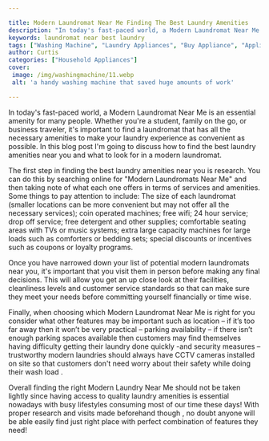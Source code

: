 ```yaml
---

title: Modern Laundromat Near Me Finding The Best Laundry Amenities
description: "In today's fast-paced world, a Modern Laundromat Near Me is an essential amenity for many people. Whether you're a student, family...see more"
keywords: laundromat near best laundry
tags: ["Washing Machine", "Laundry Appliances", "Buy Appliance", "Appliance Guide"]
author: Curtis
categories: ["Household Appliances"]
cover: 
 image: /img/washingmachine/11.webp
 alt: 'a handy washing machine that saved huge amounts of work'

---
```


In today's fast-paced world, a Modern Laundromat Near Me is an essential amenity for many people. Whether you're a student, family on the go, or business traveler, it's important to find a laundromat that has all the necessary amenities to make your laundry experience as convenient as possible. In this blog post I'm going to discuss how to find the best laundry amenities near you and what to look for in a modern laundromat.

The first step in finding the best laundry amenities near you is research. You can do this by searching online for "Modern Laundromats Near Me" and then taking note of what each one offers in terms of services and amenities. Some things to pay attention to include: The size of each laundromat (smaller locations can be more convenient but may not offer all the necessary services); coin operated machines; free wifi; 24 hour service; drop off service; free detergent and other supplies; comfortable seating areas with TVs or music systems; extra large capacity machines for large loads such as comforters or bedding sets; special discounts or incentives such as coupons or loyalty programs. 

Once you have narrowed down your list of potential modern laundromats near you, it's important that you visit them in person before making any final decisions. This will allow you get an up close look at their facilities, cleanliness levels and customer service standards so that can make sure they meet your needs before committing yourself financially or time wise. 

Finally, when choosing which Modern Laundromat Near Me is right for you consider what other features may be important such as location – if it’s too far away then it won’t be very practical – parking availability – if there isn’t enough parking spaces available then customers may find themselves having difficulty getting their laundry done quickly -and security measures – trustworthy modern laundries should always have CCTV cameras installed on site so that customers don't need worry about their safety while doing their wash load . 

Overall finding the right Modern Laundry Near Me should not be taken lightly since having access to quality laundry amenities is essential nowadays with busy lifestyles consuming most of our time these days! With proper research and visits made beforehand though , no doubt anyone will be able easily find just right place with perfect combination of features they need!
